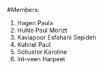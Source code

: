#Members:
1. Hagen Paula
2. Huhle Paul Morizt  
3. Kaviapoor Esfahani Sepideh
4. Kuhnel Paul
5. Schuster Karoline
6. Int-veen Harpeet
